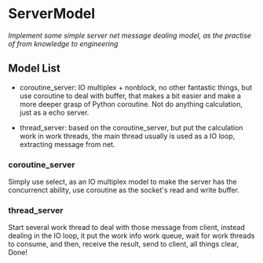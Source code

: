 # ServerModel
*Implement some simple server net message dealing model, as the practise of from knowledge to engineering*

## Model List
- coroutine_server: IO multiplex + nonblock, no other fantastic things, but use coroutine to deal with
buffer, that makes a bit easier and make a more deeper grasp of Python coroutine. Not do anything calculation, just as a echo server.

- thread_server: based on the coroutine_server, but put the calculation work in work threads, the main thread usually is used as a IO loop, extracting message from net.
  
### coroutine_server
Simply use select, as an IO multiplex model to make the server has the concurrenct ability, 
use coroutine as the socket's read and write buffer.

### thread_server
Start several work thread to deal with those message from client, instead dealing in the IO loop, it put the work info work queue, wait for work threads to consume, and then, 
receive the result, send to client, all things clear, Done!

